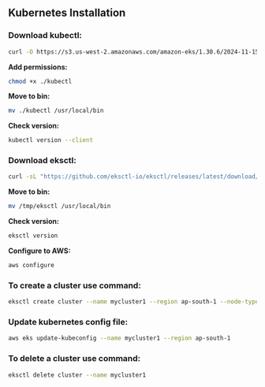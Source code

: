 ## Kubernetes Installation

### Download kubectl:
```sh
curl -O https://s3.us-west-2.amazonaws.com/amazon-eks/1.30.6/2024-11-15/bin/linux/amd64/kubectl
```
**Add permissions:**
```sh
chmod +x ./kubectl
```
**Move to bin:**
```sh
mv ./kubectl /usr/local/bin
```
**Check version:**
```sh
kubectl version --client
```

### Download eksctl:
```sh
curl -sL "https://github.com/eksctl-io/eksctl/releases/latest/download/eksctl_$(uname -s)_amd64.tar.gz" | tar -xz -C /tmp
```
**Move to bin:**
```sh
mv /tmp/eksctl /usr/local/bin
```
**Check version:**
```sh
eksctl version
```
**Configure to AWS:**
```sh
aws configure
```

### To create a cluster use command:
```sh
eksctl create cluster --name mycluster1 --region ap-south-1 --node-type t2.small
```

### Update kubernetes config file:
```sh
aws eks update-kubeconfig --name mycluster1 --region ap-south-1
```

### To delete a cluster use command:
```sh
eksctl delete cluster --name mycluster1
```
